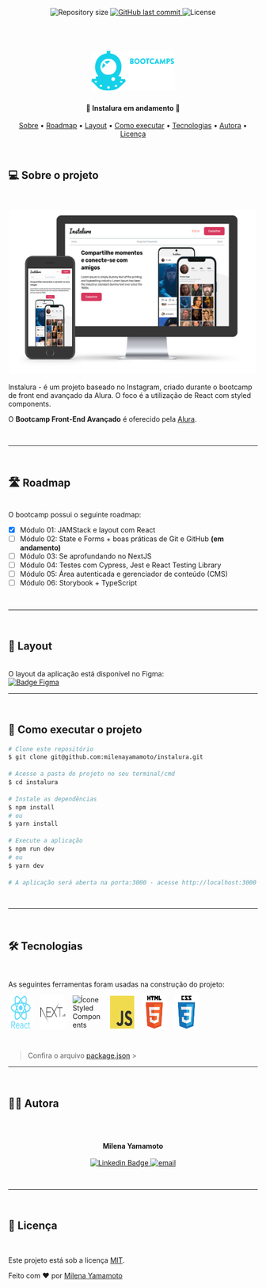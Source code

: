 <p align="center">
  <img alt="Repository size" src="https://img.shields.io/github/repo-size/milenayamamoto/instalura">
  
  <a href="https://github.com/milenayamamoto/instalura/commits">
    <img alt="GitHub last commit" src="https://img.shields.io/github/last-commit/milenayamamoto/instalura">
  </a>
    
   <img alt="License" src="https://img.shields.io/badge/license-MIT-brightgreen">
</p>
 
 <br />
<h1 align="center">
    <a href="https://www.alura.com.br/bootcamp/front-end-avancado/matriculas-abertas">
    <img src="./public/images/bootcamp-alura.svg" alt="Logo" height="80">
  </a>
</h1>

<h4 align="center"> 
	🚧 Instalura em andamento 🚧
</h4>

<p align="center">
 <a href="#-sobre-o-projeto">Sobre</a> •
 <a href="#-roadmap">Roadmap</a> •
 <a href="#-layout">Layout</a> • 
 <a href="#-como-executar-o-projeto">Como executar</a> • 
 <a href="#-tecnologias">Tecnologias</a> • 
 <a href="#-autora">Autora</a> • 
 <a href="#user-content--licença">Licença</a>
</p>

<br />

## 💻 Sobre o projeto

<br />
<p align="center">
  <img src='./public/images/mockup.png' width='500px' alt='mockup do projeto' />
</p>

Instalura - é um projeto baseado no Instagram, criado durante o bootcamp de front end avançado da Alura. O foco é a utilização de React com styled components.

O **Bootcamp Front-End Avançado** é oferecido pela [Alura](https://www.alura.com.br/bootcamp/front-end-avancado/matriculas-abertas).

 <br />

---

 <br />

## 🛣️ Roadmap

 <br />
O bootcamp possui o seguinte roadmap:

- [x] Módulo 01: JAMStack e layout com React
- [ ] Módulo 02: State e Forms + boas práticas de Git e GitHub **(em andamento)**
- [ ] Módulo 03: Se aprofundando no NextJS
- [ ] Módulo 04: Testes com Cypress, Jest e React Testing Library
- [ ] Módulo 05: Área autenticada e gerenciador de conteúdo (CMS)
- [ ] Módulo 06: Storybook + TypeScript

 <br />

---

 <br />

## 🎨 Layout

<br />
O layout da aplicação está disponível no Figma:
<br />
<a href="https://www.figma.com/file/Veefm1pjkeTFcJC7BUqHge/Instalura" target="_blank">
  <img alt="Badge Figma" src="https://img.shields.io/badge/Acessar%20Layout%20-Figma-%2304D361">
</a>
<br />

---

 <br />

## 🚀 Como executar o projeto

```bash
# Clone este repositório
$ git clone git@github.com:milenayamamoto/instalura.git

# Acesse a pasta do projeto no seu terminal/cmd
$ cd instalura

# Instale as dependências
$ npm install
# ou
$ yarn install

# Execute a aplicação
$ npm run dev
# ou
$ yarn dev

# A aplicação será aberta na porta:3000 - acesse http://localhost:3000

```

<br />

---

<br />

## 🛠 Tecnologias

 <br />

As seguintes ferramentas foram usadas na construção do projeto:
<br />

  <p style="display:flex; gap: 15px;" >
    <img src="https://raw.githubusercontent.com/devicons/devicon/master/icons/react/react-original-wordmark.svg" width="50" alt="Ícone React" title="React" />
    <img src="https://raw.githubusercontent.com/devicons/devicon/master/icons/nextjs/nextjs-original-wordmark.svg" width="50" alt="Ícone NextJS" title="NextJS" />
    <img src="https://raw.githubusercontent.com/styled-components/brand/master/styled-components.png" width="60" alt="Ícone Styled Components" title="Styled Components" />
    <img src="https://raw.githubusercontent.com/devicons/devicon/master/icons/javascript/javascript-original.svg" width="50" alt="Ícone Javascript" title="Javascript" />
    <img src="https://raw.githubusercontent.com/devicons/devicon/master/icons/html5/html5-original-wordmark.svg" width="50" alt="Ícone HTML5" title="HTML5" />
    <img src="https://raw.githubusercontent.com/devicons/devicon/master/icons/css3/css3-original-wordmark.svg" width="50" alt="Ícone CSS3" title="CSS3" />
  </p>
<br />

> Confira o arquivo [package.json](https://github.com/milenayamamoto/instalura/blob/master/package.json) > <br />

---

<br />

## 👩‍💻 Autora

 <br />

  <p align="center">
  <img style="border-radius: 50%" src="https://github.com/milenayamamoto.png" width="100px;" alt=""/>
  <br />
  <b>Milena Yamamoto</b>
  <br />
  <br />
 
  <a href="https://www.linkedin.com/in/milenayamamoto/">
    <img alt="Linkedin Badge" src="https://img.shields.io/badge/-Milena-blue?style=flat-square&logo=Linkedin&logoColor=white&link=https://www.linkedin.com/in/milenayamamoto/">
  </a>

  <a href="mailto:milenayamamoto@gmail.com">
    <img alt="email" src="https://img.shields.io/badge/-milenayamamoto@gmail.com-c14438?style=flat-square&logo=Gmail&logoColor=white&link=mailto:milenayamamoto@gmail.com">
  </a>
    
  </p>

  <br />

---

<br />

## 📝 Licença

 <br />

Este projeto está sob a licença [MIT](./LICENSE).

Feito com ❤️ por [Milena Yamamoto](https://www.linkedin.com/in/milenayamamoto/)
